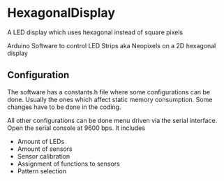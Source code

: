# HexagonalDisplay

A LED display which uses hexagonal instead of square pixels

Arduino Software to control LED Strips aka Neopixels on a 2D hexagonal display


## Configuration

The software has a constants.h file where some configurations can be done. Usually the ones which affect
static memory consumption. Some changes have to be done in the coding.

All other configurations can be done menu driven via the serial interface. Open the serial console at 9600 bps.
It includes
* Amount of LEDs 
* Amount of sensors
* Sensor calibration
* Assignment of functions to sensors
* Pattern selection
